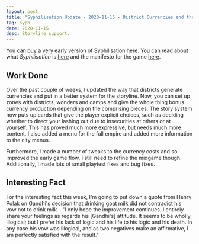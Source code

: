 ```yaml
---
layout: post
title: "Syphilisation Update - 2020-11-15 - District Currencies and the Storyline"
tag: syph
date: 2020-11-15
desc: Storyline support.
---
```



You can buy a very early version of Syphilisation [here](https://whynotgames.itch.io/nikhil-murthys-syphilisation). You can read about what *Syphilisation* is [here](/blog/syph/announce) and the manifesto for the game [here](/blog/syph/newManifesto).

## Work Done

Over the past couple of weeks, I updated the way that districts generate currencies and put in a better system for the storyline. Now, you can set up zones with districts, wonders and camps and give the whole thing bonus currency production depending on the comprising pieces. The story system now puts up cards that give the player explicit choices, such as deciding whether to direct your lashing out due to insecurities at others or at yourself. This has proved much more expressive, but needs much more content. I also added a menu for the full empire and added more information to the city menus.


Furthermore, I made a number of tweaks to the currency costs and so improved the early game flow. I still need to refine the midgame though. Additionally, I made lots of small playtest fixes and bug fixes.

## Interesting Fact

For the interesting fact this week, I'm going to put down a quote from Henry Polak on Gandhi's decision that drinking goat milk did not contradict his vow not to drink milk - "I only hope the improvement continues. I entirely share your feelings as regards his [Gandhi's] attitude. It seems to be wholly illogical; but I prefer his lack of logic and his life to his logic and his death. In any case his vow was illogical, and as two negatives make an affirmative, I am perfectly satisfied with the result."


